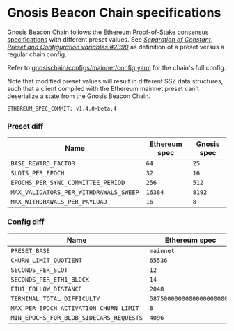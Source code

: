# Gnosis Beacon Chain specifications

Gnosis Beacon Chain follows the [Ethereum Proof-of-Stake consensus specifications](https://github.com/ethereum/consensus-specs) with different preset values. See [_Separation of Constant, Preset and Configuration variables #2390_](https://github.com/ethereum/consensus-specs/pull/2390) as definition of a preset versus a regular chain config.

Refer to [gnosischain/configs/mainnet/config.yaml](https://github.com/gnosischain/configs/blob/main/mainnet/config.yaml) for the chain's full config.

Note that modified preset values will result in different SSZ data structures, such that a client compiled with the Ethereum mainnet preset can't deserialize a state from the Gnosis Beacon Chain.

```
ETHEREUM_SPEC_COMMIT: v1.4.0-beta.4
```

### Preset diff

| Name                                   | Ethereum spec | Gnosis spec |
| -------------------------------------- | ------- | ------ |
| `BASE_REWARD_FACTOR`                   | `64`    | `25`   |
| `SLOTS_PER_EPOCH`                      | `32`    | `16`   |
| `EPOCHS_PER_SYNC_COMMITTEE_PERIOD`     | `256`   | `512`  |
| `MAX_VALIDATORS_PER_WITHDRAWALS_SWEEP` | `16384` | `8192` |
| `MAX_WITHDRAWALS_PER_PAYLOAD`          | `16`    | `8`    |

### Config diff

| Name                                 | Ethereum spec | Gnosis spec  | 
| ------------------------------------ | ------------- | ------------ |
| `PRESET_BASE`                        | `mainnet`     | `gnosis` |
| `CHURN_LIMIT_QUOTIENT`               | `65536`       | `4096`       |
| `SECONDS_PER_SLOT`                   | `12`          | `5`          |
| `SECONDS_PER_ETH1_BLOCK`             | `14`          | `6`          |
| `ETH1_FOLLOW_DISTANCE`               | `2048`        | `1024`       |
| `TERMINAL_TOTAL_DIFFICULTY`          | `58750000000000000000000` | `8626000000000000000000058750000000000000000000` |
| `MAX_PER_EPOCH_ACTIVATION_CHURN_LIMIT` | `8`         | `2` |
| `MIN_EPOCHS_FOR_BLOB_SIDECARS_REQUESTS` | `4096`     | `16384` |

